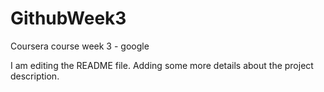 # GithubWeek3
Coursera course week 3 - google

I am editing the README file. Adding some more details about the project description.
